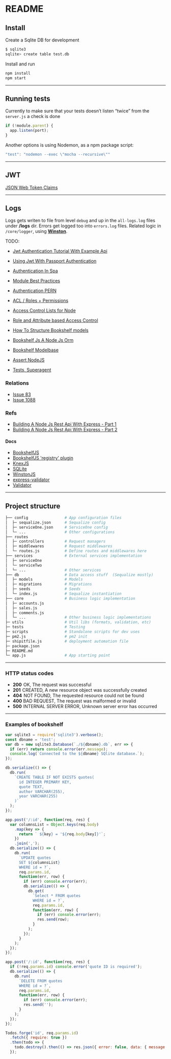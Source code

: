# README

## Install

Create a Sqlite DB for development

```sh
$ sqlite3
sqlite> create table test.db
```

Install and run

```sh
npm install
npm start
```

---

## Running tests

Currently to make sure that your tests doesn’t listen “twice” from the `server.js` a check is done

```js
if (!module.parent) {
  app.listen(port);
}
```

Another options is using Nodemon, as a npm package script:

```js
"test": "nodemon --exec \"mocha --recursive\""
```

---

## JWT

[JSON Web Token Claims](https://www.iana.org/assignments/jwt/jwt.xhtml)

---

## Logs

Logs gets writen to file from level `debug` and up in the `all-logs.log` files under **/logs** dir. Errors get logged too into `errors.log` files.
Related logic in `/core/logger`, using **[Winston](https://github.com/winstonjs/winston)**.

TODO:

- [Jwt Authentication Tutorial With Example Api](http://jasonwatmore.com/post/2018/08/06/nodejs-jwt-authentication-tutorial-with-example-api)
- [Using Jwt With Passport Authentication](https://medium.com/front-end-weekly/learn-using-jwt-with-passport-authentication-9761539c4314)
- [Authentication In Spa](https://medium.com/@jcbaey/authentication-in-spa-reactjs-and-vuejs-the-right-way-e4a9ac5cd9a3)
- [Module Best Practices](https://github.com/mattdesl/module-best-practices)
- [Authentication PERN](https://github.com/danscratch/pern/blob/master/backend/src/db/user.js)

- [ACL / Roles + Permissions](https://gist.github.com/facultymatt/6370903)
- [Access Control Lists for Node](https://github.com/optimalbits/node_acl)
- [Role and Attribute based Access Control](https://github.com/onury/accesscontrol)

- [How To Structure Bookshelf models](http://billpatrianakos.me/blog/2015/11/30/how-to-structure-bookshelf-dot-js-models/)
- [Bookshelf Js A Node Js Orm](https://stackabuse.com/bookshelf-js-a-node-js-orm/)
- [Bookshelf Modelbase](https://github.com/bsiddiqui/bookshelf-modelbase)
- [Assert NodeJS](https://unitjs.com/guide/assert-node-js.html)

- [Tests, Superagent](http://visionmedia.github.io/superagent/#authentication)

### Relations

- [Issue 83](https://github.com/bookshelf/bookshelf/issues/83)
- [Issue 1088](https://github.com/bookshelf/bookshelf/issues/1088)

### Refs

- [Building A Node Js Rest Api With Express - Part 1](https://medium.com/@jeffandersen/building-a-node-js-rest-api-with-express-46b0901f29b6)
- [Building A Node Js Rest Api With Express - Part 2](https://medium.com/@jeffandersen/building-a-node-js-rest-api-with-express-part-two-9152661bf47)

#### Docs

- [BookshelfJS](https://bookshelfjs.org/api.html)
- [BookshelfJS 'registry' plugin](https://github.com)
- [KnexJS](https://knexjs.org/)
- [SQLite](http://www.sqlitetutorial.net/)
- [WinstonJS](https://github.com/winstonjs/winston)
- [express-validator](https://github.com/express-validator/express-validator)
- [Validator](https://github.com/chriso/validator.js)

---

## Project structure

```sh
├── config                # App configuration files
│  ├─ sequalize.json      # Sequalize config
│  ├─ serviceOne.json     # ServiceOne config
│  └─ ...                 # Other configurations
├── routes
│  ├─ controllers         # Request managers
│  ├─ middlewares         # Request middlewares
│  └─ routes.js           # Define routes and middlewares here
├── services              # External services implementation
│  ├─ serviceOne
│  └─ serviceTwo
│  └─ ...                 # Other services
├── db                    # Data access stuff  (Sequalize mostly)
│  ├─ models              # Models
│  ├─ migrations          # Migrations
│  ├─ seeds               # Seeds
│  └─ index.js            # Sequalize instantiation
├── core                  # Business logic implementation
│  ├─ accounts.js
│  ├─ sales.js
│  ├─ comments.js
│  └─ ...                 # Other business logic implementations
├─ utils                  # Util libs (formats, validation, etc)
├─ tests                  # Testing
├─ scripts                # Standalone scripts for dev uses
├─ pm2.js                 # pm2 init
├─ shipitfile.js          # deployment automation file
├─ package.json
├─ README.md
└─ app.js                 # App starting point
```

---

### HTTP status codes

- **200**  OK, The request was successful
- **201**  CREATED, A new resource object was successfully created
- **404**  NOT FOUND, The requested resource could not be found
- **400** BAD REQUEST, The request was malformed or invalid
- **500**  INTERNAL SERVER ERROR, Unknown server error has occurred

---

### Examples of bookshelf

```js
var sqlite3 = require('sqlite3').verbose();
const dbname = 'test';
var db = new sqlite3.Database(`./${dbname}.db`, err => {
  if (err) return console.error(err.message);
  console.log(`Connected to the ${dbname} SQlite database.`);
});

db.serialize(() => {
  db.run(
    `CREATE TABLE IF NOT EXISTS quotes(
      id INTEGER PRIMARY KEY,
      quote TEXT,
      author VARCHAR(255),
      year VARCHAR(255)
    )`
  );
});

app.post('/:id', function(req, res) {
  var columnsList = Object.keys(req.body)
    .map(key => {
      return ` ${key} = '${req.body[key]}'`;
    })
    .join(',');
  db.serialize(() => {
    db.run(
      `UPDATE quotes
      SET ${columnsList}
      WHERE id = ?`,
      req.params.id,
      function(err, row) {
        if (err) console.error(err);
        db.serialize(() => {
          db.get(
            `Select * FROM quotes
            WHERE id = ?`,
            req.params.id,
            function(err, row) {
              if (err) console.error(err);
              res.send(row);
            }
          );
        });
      }
    );
  });
});

app.post('/:id', function(req, res) {
  if (!req.params.id) console.error('quote ID is required');
  db.serialize(() => {
    db.run(
      `DELETE FROM quotes
      WHERE id = ?`,
      req.params.id,
      function(err, row) {
        if (err) console.error(err);
        res.send('');
      }
    );
  });
});
```

```js
Todos.forge('id', req.params.id)
  .fetch({ require: true })
  .then(todo => {
    todo.destroy().then(() => res.json({ error: false, data: { message: 'Quote deleted' } }));
  });
```
